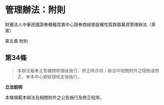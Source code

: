 # 管理辦法：附則

財團法人中華民國證券櫃檯買賣中心證券商經營股權性質群眾募資管理辦法（草案）

第五章 附則

## 第34條

> 本辦法報奉主管機關核備後施行，修正時亦同；辦法中相關附件之增刪或修正，奉本中心總經理核定後施行。

**立法說明**

本條規範本辦法及相關附件之公告施行及修正程序。
